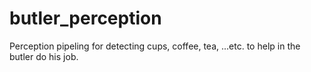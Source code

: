 # butler_perception

Perception pipeling for detecting cups, coffee, tea, ...etc. to help in the butler do his job.
